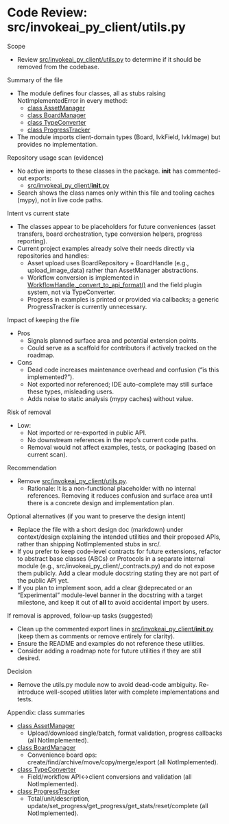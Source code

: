 # Code Review: src/invokeai_py_client/utils.py

Scope
- Review [src/invokeai_py_client/utils.py](src/invokeai_py_client/utils.py:1) to determine if it should be removed from the codebase.

Summary of the file
- The module defines four classes, all as stubs raising NotImplementedError in every method:
  - [class AssetManager](src/invokeai_py_client/utils.py:26)
  - [class BoardManager](src/invokeai_py_client/utils.py:224)
  - [class TypeConverter](src/invokeai_py_client/utils.py:415)
  - [class ProgressTracker](src/invokeai_py_client/utils.py:537)
- The module imports client-domain types (Board, IvkField, IvkImage) but provides no implementation.

Repository usage scan (evidence)
- No active imports to these classes in the package. __init__ has commented-out exports:
  - [src/invokeai_py_client/__init__.py](src/invokeai_py_client/__init__.py:97)
- Search shows the class names only within this file and tooling caches (mypy), not in live code paths.

Intent vs current state
- The classes appear to be placeholders for future conveniences (asset transfers, board orchestration, type conversion helpers, progress reporting).
- Current project examples already solve their needs directly via repositories and handles:
  - Asset upload uses BoardRepository + BoardHandle (e.g., upload_image_data) rather than AssetManager abstractions.
  - Workflow conversion is implemented in [WorkflowHandle._convert_to_api_format()](src/invokeai_py_client/workflow/workflow_handle.py:1484) and the field plugin system, not via TypeConverter.
  - Progress in examples is printed or provided via callbacks; a generic ProgressTracker is currently unnecessary.

Impact of keeping the file
- Pros
  - Signals planned surface area and potential extension points.
  - Could serve as a scaffold for contributors if actively tracked on the roadmap.
- Cons
  - Dead code increases maintenance overhead and confusion (“is this implemented?”).
  - Not exported nor referenced; IDE auto-complete may still surface these types, misleading users.
  - Adds noise to static analysis (mypy caches) without value.

Risk of removal
- Low:
  - Not imported or re-exported in public API.
  - No downstream references in the repo’s current code paths.
  - Removal would not affect examples, tests, or packaging (based on current scan).

Recommendation
- Remove [src/invokeai_py_client/utils.py](src/invokeai_py_client/utils.py:1).
  - Rationale: It is a non-functional placeholder with no internal references. Removing it reduces confusion and surface area until there is a concrete design and implementation plan.

Optional alternatives (if you want to preserve the design intent)
- Replace the file with a short design doc (markdown) under context/design explaining the intended utilities and their proposed APIs, rather than shipping NotImplemented stubs in src/.
- If you prefer to keep code-level contracts for future extensions, refactor to abstract base classes (ABCs) or Protocols in a separate internal module (e.g., src/invokeai_py_client/_contracts.py) and do not expose them publicly. Add a clear module docstring stating they are not part of the public API yet.
- If you plan to implement soon, add a clear @deprecated or an “Experimental” module-level banner in the docstring with a target milestone, and keep it out of __all__ to avoid accidental import by users.

If removal is approved, follow-up tasks (suggested)
- Clean up the commented export lines in [src/invokeai_py_client/__init__.py](src/invokeai_py_client/__init__.py:97) (keep them as comments or remove entirely for clarity).
- Ensure the README and examples do not reference these utilities.
- Consider adding a roadmap note for future utilities if they are still desired.

Decision
- Remove the utils.py module now to avoid dead-code ambiguity. Re-introduce well-scoped utilities later with complete implementations and tests.

Appendix: class summaries
- [class AssetManager](src/invokeai_py_client/utils.py:26)
  - Upload/download single/batch, format validation, progress callbacks (all NotImplemented).
- [class BoardManager](src/invokeai_py_client/utils.py:224)
  - Convenience board ops: create/find/archive/move/copy/merge/export (all NotImplemented).
- [class TypeConverter](src/invokeai_py_client/utils.py:415)
  - Field/workflow API↔client conversions and validation (all NotImplemented).
- [class ProgressTracker](src/invokeai_py_client/utils.py:537)
  - Total/unit/description, update/set_progress/get_progress/get_stats/reset/complete (all NotImplemented).